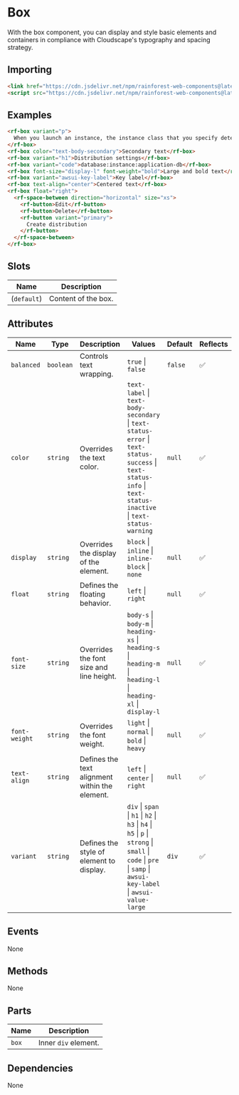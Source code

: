 # Box

With the box component, you can display and style basic elements and containers in compliance with Cloudscape's typography and spacing strategy.

## Importing

``` html
<link href="https://cdn.jsdelivr.net/npm/rainforest-web-components@latest/rainforest.css" rel="stylesheet">
<script src="https://cdn.jsdelivr.net/npm/rainforest-web-components@latest/components/box.js" type="module"></script>
```

## Examples

``` html
<rf-box variant="p">
  When you launch an instance, the instance class that you specify determines the hardware of the host computer used for your instance. Each instance class offers different compute, memory, and storage capabilities. Choose an instance class based on the requirements of the application or software that you plan to run on your instance.  
</rf-box>
<rf-box color="text-body-secondary">Secondary text</rf-box>
<rf-box variant="h1">Distribution settings</rf-box>
<rf-box variant="code">database:instance:application-db</rf-box>
<rf-box font-size="display-l" font-weight="bold">Large and bold text</rf-box>
<rf-box variant="awsui-key-label">Key label</rf-box>
<rf-box text-align="center">Centered text</rf-box>
<rf-box float="right">
  <rf-space-between direction="horizontal" size="xs">
    <rf-button>Edit</rf-button>
    <rf-button>Delete</rf-button>
    <rf-button variant="primary">
      Create distribution
    </rf-button>
  </rf-space-between>
</rf-box>
```

## Slots

| Name | Description |
| --- | --- |
| (`default`) | Content of the box. |

## Attributes

| Name | Type | Description | Values | Default | Reflects |
| --- | --- | --- | --- | --- | --- |
| `balanced` | `boolean` | Controls text wrapping. | `true` \| `false` | `false` | ✅ |
| `color` | `string` | Overrides the text color. | `text-label` \| `text-body-secondary` \| `text-status-error` \| `text-status-success` \| `text-status-info` \| `text-status-inactive` \| `text-status-warning` | `null` | ✅ |
| `display` | `string` | Overrides the display of the element. | `block` \| `inline` \| `inline-block` \| `none` | `null` | ✅ |
| `float` | `string` | Defines the floating behavior. | `left` \| `right` | `null` | ✅ |
| `font-size` | `string` | Overrides the font size and line height. | `body-s` \| `body-m` \| `heading-xs` \| `heading-s` \| `heading-m` \| `heading-l` \| `heading-xl` \| `display-l` | `null` | ✅ |
| `font-weight` | `string` | Overrides the font weight. | `light` \| `normal` \| `bold` \| `heavy` | `null` | ✅ |
| `text-align` | `string` | Defines the text alignment within the element. | `left` \| `center` \| `right` | `null` | ✅ |
| `variant`  | `string` | Defines the style of element to display. | `div` \| `span` \| `h1` \| `h2` \| `h3` \| `h4` \| `h5` \| `p` \| `strong` \| `small` \| `code` \| `pre` \| `samp` \| `awsui-key-label` \| `awsui-value-large` | `div` | ✅ |

## Events

None

## Methods

None

## Parts

| Name | Description |
| --- | --- |
| `box` | Inner `div` element. |

## Dependencies

None
